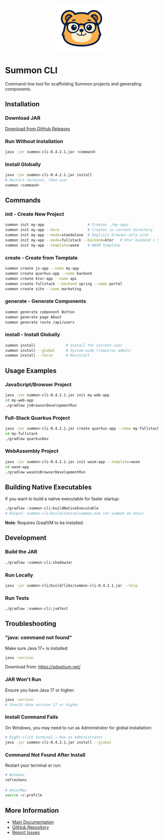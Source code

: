 <p align="center">
  <img src="https://raw.githubusercontent.com/codeyousef/summon/main/assets/logo.png" alt="Summon logo" width="160" />
</p>

# Summon CLI

Command-line tool for scaffolding Summon projects and generating components.

## Installation

### Download JAR

[Download from GitHub Releases](https://github.com/codeyousef/summon/releases)

### Run Without Installation

```bash
java -jar summon-cli-0.4.2.1.jar <command>
```

### Install Globally

```bash
java -jar summon-cli-0.4.2.1.jar install
# Restart terminal, then use:
summon <command>
```

## Commands

### init - Create New Project

```bash
summon init my-app                    # Creates ./my-app/
summon init my-app --here             # Creates in current directory  
summon init my-app --mode=standalone  # Explicit browser-only site
summon init my-app --mode=fullstack --backend=ktor   # Ktor backend + Summon UI
summon init my-app --template=wasm    # WASM template
```

### create - Create from Template

```bash
summon create js-app --name my-app
summon create quarkus-app --name backend
summon create ktor-app --name api
summon create fullstack --backend spring --name portal
summon create site --name marketing
```

### generate - Generate Components

```bash
summon generate component Button
summon generate page About
summon generate route /api/users
```

### install - Install Globally

```bash
summon install              # Install for current user
summon install --global     # System-wide (requires admin)
summon install --force      # Reinstall
```

## Usage Examples

### JavaScript/Browser Project

```bash
java -jar summon-cli-0.4.2.1.jar init my-web-app
cd my-web-app
./gradlew jsBrowserDevelopmentRun
```

### Full-Stack Quarkus Project

```bash
java -jar summon-cli-0.4.2.1.jar create quarkus-app --name my-fullstack
cd my-fullstack
./gradlew quarkusDev
```

### WebAssembly Project

```bash
java -jar summon-cli-0.4.2.1.jar init wasm-app --template=wasm
cd wasm-app
./gradlew wasmJsBrowserDevelopmentRun
```

## Building Native Executables

If you want to build a native executable for faster startup:

```bash
./gradlew :summon-cli:buildNativeExecutable
# Output: summon-cli/build/native/summon.exe (or summon on Unix)
```

**Note**: Requires GraalVM to be installed.

## Development

### Build the JAR

```bash
./gradlew :summon-cli:shadowJar
```

### Run Locally

```bash
java -jar summon-cli/build/libs/summon-cli-0.4.2.1.jar --help
```

### Run Tests

```bash
./gradlew :summon-cli:jvmTest
```

## Troubleshooting

### "java: command not found"

Make sure Java 17+ is installed:
```bash
java -version
```

Download from: https://adoptium.net/

### JAR Won't Run

Ensure you have Java 17 or higher:
```bash
java -version
# Should show version 17 or higher
```

### Install Command Fails

On Windows, you may need to run as Administrator for global installation:
```bash
# Right-click terminal → Run as Administrator
java -jar summon-cli-0.4.2.1.jar install --global
```

### Command Not Found After Install

Restart your terminal or run:
```bash
# Windows
refreshenv

# Unix/Mac
source ~/.profile
```

## More Information

- [Main Documentation](../README.md)
- [GitHub Repository](https://github.com/codeyousef/summon)
- [Report Issues](https://github.com/codeyousef/summon/issues)
